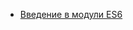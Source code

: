 * [Введение в модули ES6](/articles/%D0%92%D0%B2%D0%B5%D0%B4%D0%B5%D0%BD%D0%B8%D0%B5%20%D0%B2%20%D0%BC%D0%BE%D0%B4%D1%83%D0%BB%D0%B8%20ES6.md)
